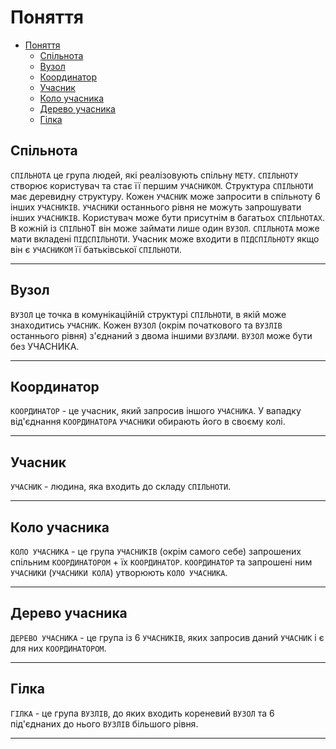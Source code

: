 # Поняття

- [Поняття](#поняття)
  - [Спільнота](#спільнота)
  - [Вузол](#вузол)
  - [Координатор](#координатор)
  - [Учасник](#учасник)
  - [Коло учасника](#коло-учасника)
  - [Дерево учасника](#дерево-учасника)
  - [Гілка](#гілка)

## Спільнота

`СПІЛЬНОТА` це група людей, які реалізовують спільну `МЕТУ`. `СПІЛЬНОТУ` створює користувач та стає її першим `УЧАСНИКОМ`. Структура `СПІЛЬНОТИ` має деревидну структуру. Кожен `УЧАСНИК` може запросити в спільноту 6 інших `УЧАСНИКІВ`. `УЧАСНИКИ` останнього рівня не можуть запрошувати інших `УЧАСНИКІВ`. Користувач може бути присутнім в багатьох `СПІЛЬНОТАХ`. В кожній із `СПІЛЬНО`Т він може займати лише один `ВУЗОЛ`. `СПІЛЬНОТА` може мати вкладені `ПІДСПІЛЬНОТИ`. Учасник може входити в `ПІДСПІЛЬНОТУ` якщо він є `УЧАСНИКОМ` її батьківської `СПІЛЬНОТИ`.

---

## Вузол

`ВУЗОЛ` це точка в комунікаційній структурі `СПІЛЬНОТИ`, в якій може знаходитись `УЧАСНИК`. Кожен `ВУЗОЛ` (окрім початкового та `ВУЗЛІВ` останнього рівня) з'єднаний з двома іншими `ВУЗЛАМИ`. `ВУЗОЛ` може бути без УЧАСНИКА.

---

## Координатор

`КООРДИНАТОР` - це учасник, який запросив іншого `УЧАСНИКА`. У вападку від'єднання `КООРДИНАТОРА` `УЧАСНИКИ` обирають його в своєму колі.

---

## Учасник

`УЧАСНИК` - людина, яка входить до складу `СПІЛЬНОТИ`.

---

## Коло учасника

`КОЛО УЧАСНИКА` - це група `УЧАСНИКІВ` (окрім самого себе) запрошених спільним `КООРДИНАТОРОМ` + їх `КООРДИНАТОР`. `КООРДИНАТОР` та запрошені ним `УЧАСНИКИ` (`УЧАСНИКИ КОЛА`) утворюють `КОЛО УЧАСНИКА`.

---

## Дерево учасника

`ДЕРЕВО УЧАСНИКА` - це група із 6 `УЧАСНИКІВ`, яких запросив даний `УЧАСНИК` і є для них `КООРДИНАТОРОМ`.

---

## Гілка

`ГІЛКА` - це група `ВУЗЛІВ`, до яких входить кореневий `ВУЗОЛ` та 6 під'єднаних до нього `ВУЗЛІВ` більшого рівня.

---
